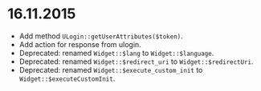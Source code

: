 16.11.2015
==========

* Add method `ULogin::getUserAttributes($token)`.
* Add action for response from ulogin.
* Deprecated: renamed `Widget::$lang` to `Widget::$language`.
* Deprecated: renamed `Widget::$redirect_uri` to `Widget::$redirectUri`.
* Deprecated: renamed `Widget::$execute_custom_init` to `Widget::$executeCustomInit`.